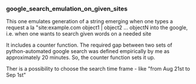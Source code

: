 ### google_search_emulation_on_given_sites  
This one emulates generation of a string emerging when one types a request a la "site:example.com object1 | object2 ... objectN into the google, i.e. when one wants to search given words on a needed site  

It includes a counter function. The required gap between two sets of python-automated google search was defined empirically by me as approximately 20 minutes. So, the counter function sets it up.  

Ther is a possibility to choose the search time frame - like "from Aug 21st to Sep 1st"  

